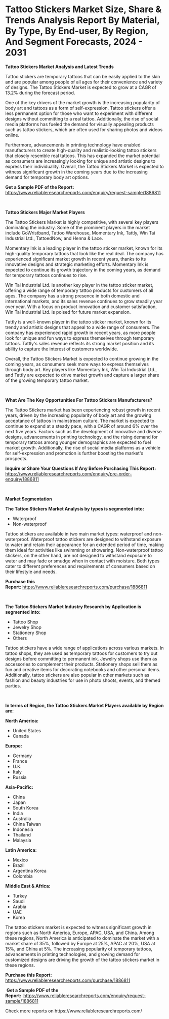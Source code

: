 <p><h1>Tattoo Stickers Market Size, Share & Trends Analysis Report By Material, By Type, By End-user, By Region, And Segment Forecasts, 2024 - 2031</h1></p><p><strong>Tattoo Stickers Market Analysis and Latest Trends</strong></p>
<p><p>Tattoo stickers are temporary tattoos that can be easily applied to the skin and are popular among people of all ages for their convenience and variety of designs. The Tattoo Stickers Market is expected to grow at a CAGR of 13.2% during the forecast period. </p><p>One of the key drivers of the market growth is the increasing popularity of body art and tattoos as a form of self-expression. Tattoo stickers offer a less permanent option for those who want to experiment with different designs without committing to a real tattoo. Additionally, the rise of social media platforms has fueled the demand for visually appealing products such as tattoo stickers, which are often used for sharing photos and videos online.</p><p>Furthermore, advancements in printing technology have enabled manufacturers to create high-quality and realistic-looking tattoo stickers that closely resemble real tattoos. This has expanded the market potential as consumers are increasingly looking for unique and artistic designs to express their individuality. Overall, the Tattoo Stickers Market is expected to witness significant growth in the coming years due to the increasing demand for temporary body art options.</p></p>
<p><strong>Get a Sample PDF of the Report:&nbsp;</strong> <a href="https://www.reliableresearchreports.com/enquiry/request-sample/1886811">https://www.reliableresearchreports.com/enquiry/request-sample/1886811</a></p>
<p>&nbsp;</p>
<p><strong>Tattoo Stickers Major Market Players</strong></p>
<p><p>The Tattoo Stickers Market is highly competitive, with several key players dominating the industry. Some of the prominent players in the market include GoWristband, Tattoo Warehouse, Momentary Ink, Tattly, Win Tai Industrial Ltd., TattoedNow, and Henna & Lace.</p><p>Momentary Ink is a leading player in the tattoo sticker market, known for its high-quality temporary tattoos that look like the real deal. The company has experienced significant market growth in recent years, thanks to its innovative designs and strategic marketing efforts. Momentary Ink is expected to continue its growth trajectory in the coming years, as demand for temporary tattoos continues to rise.</p><p>Win Tai Industrial Ltd. is another key player in the tattoo sticker market, offering a wide range of temporary tattoo products for customers of all ages. The company has a strong presence in both domestic and international markets, and its sales revenue continues to grow steadily year over year. With a focus on product innovation and customer satisfaction, Win Tai Industrial Ltd. is poised for future market expansion.</p><p>Tattly is a well-known player in the tattoo sticker market, known for its trendy and artistic designs that appeal to a wide range of consumers. The company has experienced rapid growth in recent years, as more people look for unique and fun ways to express themselves through temporary tattoos. Tattly's sales revenue reflects its strong market position and its ability to capture the interest of customers worldwide.</p><p>Overall, the Tattoo Stickers Market is expected to continue growing in the coming years, as consumers seek more ways to express themselves through body art. Key players like Momentary Ink, Win Tai Industrial Ltd., and Tattly are expected to drive market growth and capture a larger share of the growing temporary tattoo market.</p></p>
<p>&nbsp;</p>
<p><strong>What Are The Key Opportunities For Tattoo Stickers Manufacturers?</strong></p>
<p><p>The Tattoo Stickers market has been experiencing robust growth in recent years, driven by the increasing popularity of body art and the growing acceptance of tattoos in mainstream culture. The market is expected to continue to expand at a steady pace, with a CAGR of around 6% over the next five years. Factors such as the development of innovative and diverse designs, advancements in printing technology, and the rising demand for temporary tattoos among younger demographics are expected to fuel market growth. Additionally, the rise of social media platforms as a vehicle for self-expression and promotion is further boosting the market's prospects.</p></p>
<p><strong>Inquire or Share Your Questions If Any Before Purchasing This Report:</strong> <a href="https://www.reliableresearchreports.com/enquiry/pre-order-enquiry/1886811">https://www.reliableresearchreports.com/enquiry/pre-order-enquiry/1886811</a></p>
<p>&nbsp;</p>
<p><strong>Market Segmentation</strong></p>
<p><strong>The Tattoo Stickers Market Analysis by types is segmented into:</strong></p>
<p><ul><li>Waterproof</li><li>Non-waterproof</li></ul></p>
<p><p>Tattoo stickers are available in two main market types: waterproof and non-waterproof. Waterproof tattoo stickers are designed to withstand exposure to water and retain their appearance for an extended period of time, making them ideal for activities like swimming or showering. Non-waterproof tattoo stickers, on the other hand, are not designed to withstand exposure to water and may fade or smudge when in contact with moisture. Both types cater to different preferences and requirements of consumers based on their lifestyle and needs.</p></p>
<p><strong>Purchase this Report:&nbsp;</strong><a href="https://www.reliableresearchreports.com/purchase/1886811">https://www.reliableresearchreports.com/purchase/1886811</a></p>
<p>&nbsp;</p>
<p><strong>The Tattoo Stickers Market Industry Research by Application is segmented into:</strong></p>
<p><ul><li>Tattoo Shop</li><li>Jewelry Shop</li><li>Stationery Shop</li><li>Others</li></ul></p>
<p><p>Tattoo stickers have a wide range of applications across various markets. In tattoo shops, they are used as temporary tattoos for customers to try out designs before committing to permanent ink. Jewelry shops use them as accessories to complement their products. Stationery shops sell them as fun and creative items for decorating notebooks and other personal items. Additionally, tattoo stickers are also popular in other markets such as fashion and beauty industries for use in photo shoots, events, and themed parties.</p></p>
<p>&nbsp;</p>
<p><strong>In terms of Region, the Tattoo Stickers Market Players available by Region are:</strong></p>
<p>
    <p> <strong> North America: </strong>
        <ul>
            <li>United States</li>
            <li>Canada</li>
        </ul>
        </p> 
    <p> <strong> Europe: </strong>
        <ul>
            <li>Germany</li>
            <li>France</li>
            <li>U.K.</li>
            <li>Italy</li>
            <li>Russia</li>
        </ul>
        </p> 
    <p> <strong> Asia-Pacific: </strong>
        <ul>
            <li>China</li>
            <li>Japan</li>
            <li>South Korea</li>
            <li>India</li>
            <li>Australia</li>
            <li>China Taiwan</li>
            <li>Indonesia</li>
            <li>Thailand</li>
            <li>Malaysia</li>
        </ul>
        </p> 
    <p> <strong> Latin America: </strong>
        <ul>
            <li>Mexico</li>
            <li>Brazil</li>
            <li>Argentina Korea</li>
            <li>Colombia</li>
        </ul>
        </p> 
    <p> <strong> Middle East & Africa: </strong>
        <ul>
            <li>Turkey</li>
            <li>Saudi</li>
            <li>Arabia</li>
            <li>UAE</li>
            <li>Korea</li>
        </ul>
    </p>
    </p>
<p><p>The tattoo stickers market is expected to witness significant growth in regions such as North America, Europe, APAC, USA, and China. Among these regions, North America is anticipated to dominate the market with a market share of 35%, followed by Europe at 25%, APAC at 20%, USA at 15%, and China at 5%. The increasing popularity of temporary tattoos, advancements in printing technologies, and growing demand for customized designs are driving the growth of the tattoo stickers market in these regions.</p></p>
<p><strong>Purchase this Report: </strong><a href="https://www.reliableresearchreports.com/purchase/1886811">https://www.reliableresearchreports.com/purchase/1886811</a></p>
<p>&nbsp;<strong>Get a Sample PDF of the Report:&nbsp;&nbsp;</strong><a href="https://www.reliableresearchreports.com/enquiry/request-sample/1886811">https://www.reliableresearchreports.com/enquiry/request-sample/1886811</a></p>
<p><strong></strong></p>
<p>Check more reports on https://www.reliableresearchreports.com/</p>